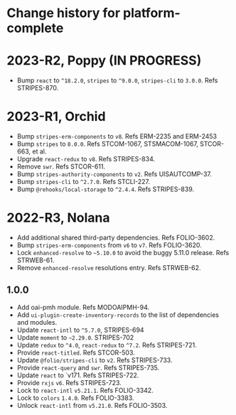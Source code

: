 # Change history for platform-complete

# 2023-R2, Poppy (IN PROGRESS)

* Bump `react` to `^18.2.0`, `stripes` to `^9.0.0`, `stripes-cli` to `3.0.0`. Refs STRIPES-870.

# 2023-R1, Orchid

* Bump `stripes-erm-components` to `v8`. Refs ERM-2235 and ERM-2453
* Bump `stripes` to `8.0.0`. Refs STCOM-1067, STSMACOM-1067, STCOR-663, et al.
* Upgrade `react-redux` to `v8`. Refs STRIPES-834.
* Remove `swr`. Refs STCOR-611.
* Bump `stripes-authority-components` to `v2`. Refs UISAUTCOMP-37.
* Bump `stripes-cli` to `^2.7.0`. Refs STCLI-227.
* Bump `@rehooks/local-storage` to `^2.4.4`. Refs STRIPES-839.

# 2022-R3, Nolana

* Add additional shared third-party dependencies. Refs FOLIO-3602.
* Bump `stripes-erm-components` from `v6` to `v7`. Refs FOLIO-3620.
* Lock `enhanced-resolve` to `~5.10.0` to avoid the buggy 5.11.0 release. Refs STRWEB-61.
* Remove `enhanced-resolve` resolutions entry. Refs STRWEB-62.

## 1.0.0
* Add oai-pmh module. Refs MODOAIPMH-94.
* Add `ui-plugin-create-inventory-records` to the list of dependencies and modules.
* Update `react-intl` to `^5.7.0`, STRIPES-694
* Update `moment` to `~2.29.0`. STRIPES-702
* Update `redux` to `^4.0`, `react-redux` to `^7.2`. Refs STRIPES-721.
* Provide `react-titled`. Refs STCOR-503.
* Update `@folio/stripes-cli` to `v2`. Refs STRIPES-733.
* Provide `react-query` and `swr`. Refs STRIPES-735.
* Update `react` to `v171. Refs STRIPES-722.
* Provide `rxjs` `v6`. Refs STRIPES-723.
* Lock to `react-intl` `v5.21.1`. Refs FOLIO-3342.
* Lock to `colors` `1.4.0`. Refs FOLIO-3383.
* Unlock `react-intl` from `v5.21.0`. Refs FOLIO-3503.
